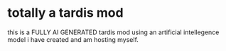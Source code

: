 # totally a tardis mod
this is a FULLY AI GENERATED tardis mod using an artificial intellegence model i have created and am hosting myself.
